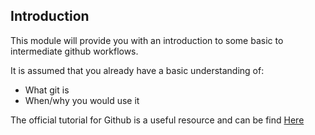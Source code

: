 
## Introduction

This module will provide you with an introduction to some basic to intermediate github workflows.

It is assumed that you already have a basic understanding of:

* What git is
* When/why you would use it


The official tutorial for Github is a useful resource and can be find [Here](https://guides.github.com/activities/hello-world/)

